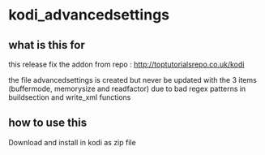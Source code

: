 # kodi_advancedsettings

## what is this for

this release fix the addon from repo : http://toptutorialsrepo.co.uk/kodi

the file advancedsettings is created but never be updated with the 3 items (buffermode, memorysize and readfactor)
due to bad regex patterns in buildsection and write_xml functions

## how to use this

Download and install in kodi as zip file
